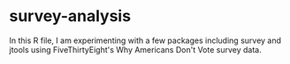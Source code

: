 # survey-analysis

In this R file, I am experimenting with a few packages including survey and jtools using FiveThirtyEight's Why Americans Don't Vote survey data. 


